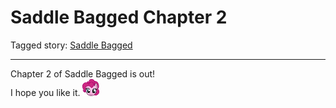 # Saddle Bagged Chapter 2

Tagged story: [Saddle Bagged](https://www.fimfiction.net/story/417037/saddle-bagged)

***

Chapter 2 of Saddle Bagged is out!  
I hope you like it. ![:pinkiesmile:](../../../ponies/emotes/pinkiesmile.png)
